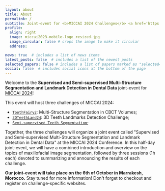 ```yaml
---
layout: about
title: About
permalink: /
subtitle: Joint-event for <b>MICCAI 2024 Challenges</b> <a href='https://toothfairy2.grand-challenge.org/'>ToothFairy2 - Multi-Structure Segmentation in CBCT Volumes</a> & <a href=' https://www.synapse.org/#!Synapse:syn57400900/wiki/627259'>3DTeethLand24 - 3D Teeth Landmarks Detection Challenge</a> & <a href='https://sts-challenge.github.io/miccai2024/index.html'>Semi-supervised Teeth Segmentation</a>
profile:
  align: right
  image: miccai2023-mobile-logo_resized.jpg
  image_circular: false # crops the image to make it circular
  address:

news: true  # includes a list of news items
latest_posts: false  # includes a list of the newest posts
selected_papers: false # includes a list of papers marked as "selected={true}"
social: false  # includes social icons at the bottom of the page
---
```


Welcome to the **Supervised and Semi-supervised Multi-Structure Segmentation and Landmark Detection in Dental Data** joint-event for [MICCAI 2024](https://conferences.miccai.org/2024/en/)!

This event will host three challenges of MICCAI 2024:
>
- [`ToothFairy2`](https://toothfairy2.grand-challenge.org/): Multi-Structure Segmentation in CBCT Volumes;
- [`3DTeethLand24`](https://www.synapse.org/#!Synapse:syn57400900/wiki/627259): 3D Teeth Landmarks Detection Challenge; 
- [`Semi-supervised Teeth Segmentation`](https://sts-challenge.github.io/miccai2024/index.html);

Together, the three challenges will organize a joint event called "Supervised and Semi-supervised Multi-Structure Segmentation and Landmark Detection in Dental Data" at the MICCAI 2024 Conference. In this half-day joint-event, we will have a combined introduction and overview on the topics of maxillofacial image segmentation, followed by three sessions (1h each) devoted to summarizing and announcing the results of each challenge.

**Our joint-event will take place on the 6th of October in Marrakesh, Morocco.** Stay tuned for more information! Don't forget to checkout and register on challenge-specific websites.


